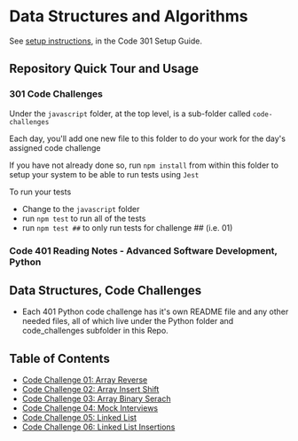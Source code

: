 # Data Structures and Algorithms

See [setup instructions](https://codefellows.github.io/setup-guide/code-301/3-code-challenges), in the Code 301 Setup Guide.

## Repository Quick Tour and Usage

### 301 Code Challenges

Under the `javascript` folder, at the top level, is a sub-folder called `code-challenges`

Each day, you'll add one new file to this folder to do your work for the day's assigned code challenge

If you have not already done so, run `npm install` from within this folder to setup your system to be able to run tests using `Jest`

To run your tests

- Change to the `javascript` folder
- run `npm test` to run all of the tests
- run `npm test ##` to only run tests for challenge ## (i.e. 01)

### Code 401 Reading Notes - Advanced Software Development, Python
## Data Structures, Code Challenges

- Each 401 Python code challenge has it's own README file and any other needed files, all of which live under the Python folder and code_challenges subfolder in this Repo.


## Table of Contents

* [Code Challenge 01: Array Reverse](https://s-glass.github.io/data-structures-and-algorithms/python/code_challenges/cc01)
* [Code Challenge 02: Array Insert Shift](https://s-glass.github.io/data-structures-and-algorithms/python/code_challenges/cc02)
* [Code Challenge 03: Array Binary Serach](https://s-glass.github.io/data-structures-and-algorithms/python/code_challenges/cc03)
* [Code Challenge 04: Mock Interviews](https://s-glass.github.io/data-structures-and-algorithms/python/code_challenges/cc04)
* [Code Challenge 05: Linked List](https://s-glass.github.io/data-structures-and-algorithms/python/code_challenges/cc05)
* [Code Challenge 06: Linked List Insertions](https://s-glass.github.io/data-structures-and-algorithms/python/code_challenges/cc06)
